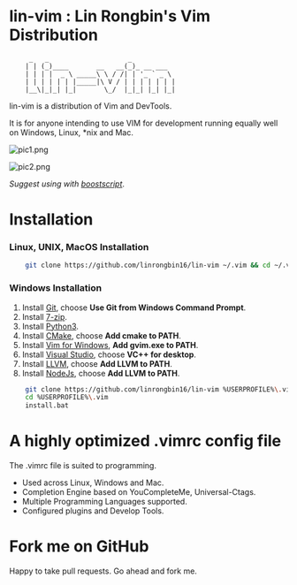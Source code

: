 # lin-vim : Lin Rongbin's Vim Distribution

         _   _                    _
        | | (_)____       __   __(_)_ __ ___
        | | | |  _ \ _____\ \ / /| | '_ ` _ \
        | | | | | | |_____|\ V / | | | | | | |
        |__\|_|_| |_|       \_/  |_|_| |_| |_|

lin-vim is a distribution of Vim and DevTools.

It is for anyone intending to use VIM for development running equally well on Windows, Linux, \*nix and Mac.

![pic1.png](https://raw.githubusercontent.com/linrongbin16/lin-vim/master/pic1.png)

![pic2.png](https://raw.githubusercontent.com/linrongbin16/lin-vim/master/pic2.png)

_Suggest using with [boostscript](https://github.com/linrongbin16/boostscript)_.

# Installation

### Linux, UNIX, MacOS Installation

```bash
    git clone https://github.com/linrongbin16/lin-vim ~/.vim && cd ~/.vim && bash install.sh
```

### Windows Installation

1.  Install [Git](https://git-scm.com/), choose **Use Git from Windows Command Prompt**.
2.  Install [7-zip](http://www.7-zip.org/).
3.  Install [Python3](https://www.python.org/downloads/).
4.  Install [CMake](https://cmake.org/), choose **Add cmake to PATH**.
5.  Install [Vim for Windows](https://tuxproject.de/projects/vim/), **Add gvim.exe to PATH**.
6.  Install [Visual Studio](https://www.visualstudio.com/), choose **VC++ for desktop**.
7.  Install [LLVM](http://releases.llvm.org/download.html), choose **Add LLVM to PATH**.
8.  Install [NodeJs](https://nodejs.org/), choose **Add LLVM to PATH**.

```bash
    git clone https://github.com/linrongbin16/lin-vim %USERPROFILE%\.vim
    cd %USERPROFILE%\.vim
    install.bat
```

# A highly optimized .vimrc config file

The .vimrc file is suited to programming.

-   Used across Linux, Windows and Mac.
-   Completion Engine based on YouCompleteMe, Universal-Ctags.
-   Multiple Programming Languages supported.
-   Configured plugins and Develop Tools.

# Fork me on GitHub

Happy to take pull requests. Go ahead and fork me.
